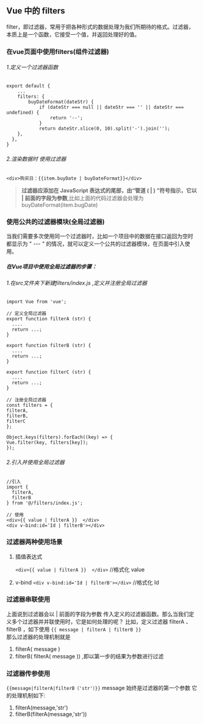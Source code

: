 ## Vue 中的 filters
filter，即过滤器，常用于把各种形式的数据处理为我们所期待的格式。过滤器，本质上是一个函数，它接受一个值，并返回处理好的值。   
### 在vue页面中使用filters(组件过滤器)
###### 1.定义一个过滤器函数
```
export default {
    ...
    filters: {
        buyDateFormat(dateStr) {
            if (dateStr === null || dateStr === '' || dateStr === undefined) {
                return '--';
            }
            return dateStr.slice(0, 10).split('-').join('');
    },
  },
}
```  
###### 2.渲染数据时 使用过滤器
```<div>购买日：{{item.buyDate | buyDateFormat}}</div>```

>**过滤器应添加在 JavaScript 表达式的尾部，由“管道 ( | ) ”符号指示，它以 | 前面的字段为参数**,比如上面的代码过滤器会处理为 buyDateFormat(item.bugDate)  



### 使用公共的过滤器模块(全局过滤器)  
当我们需要多次使用同一个过滤器时，比如一个项目中的数据在接口返回为空时 都显示为 " --- " 的情况，就可以定义一个公共的过滤器模块，在页面中引入使用。  
##### 在Vue项目中使用全局过滤器的步骤：  
###### 1.在src文件夹下新建filters/index.js ,定义并注册全局过滤器  
  ```
import Vue from 'vue';

// 定义全局过滤器
export function filterA (str) {
    ....
    return ...;
}

export function filterB (str) {
    ....
    return ...;
}

export function filterC (str) {
    ....
    return ...;
}

// 注册全局过滤器
const filters = {
  filterA,
  filterB,
  filterC
};

Object.keys(filters).forEach((key) => {
  Vue.filter(key, filters[key]);
});

```
###### 2.引入并使用全局过滤器
``` 
//引入
import {
  filterA,
  filterB
} from '@/filters/index.js';

// 使用
<div>{{ value | filterA }}  </div>
<div v-bind:id='Id | filterB'></div>
```
### 过滤器两种使用场景
1. 插值表达式

   ```<div>{{ value | filterA }}  </div>```     //格式化 value
2. v-bind
  ```<div v-bind:id='Id | filterB'></div>```    //格式化 Id
### 过滤器串联使用  
上面说到过滤器会以 | 前面的字段为参数 传入定义的过滤器函数。那么当我们定义多个过滤器并并联使用时，它是如何处理的呢？
比如，定义过滤器 filterA 、filterB ，如下使用
```{{ message | filterA | filterB }}```  
那么过滤器的处理机制就是   
  1. filterA( message )
  2. filterB( filterA( message )) ,即以第一步的结果为参数进行过滤

### 过滤器传参使用
```{{message|filterA|filterB（'str'）}}```
message 始终是过滤器的第一个参数
它的处理机制如下:
1. filterA(message,'str')
2. filterB(filterA(message,'str'))
